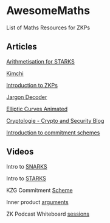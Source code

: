 # AwesomeMaths
List of Maths Resources for ZKPs

## Articles


[Arithmetisation for STARKS](https://medium.com/starkware/arithmetization-i-15c046390862)

[Kimchi](https://extropy-io.medium.com/why-is-mina-so-tasty-part-1-kimchi-5cc8603a4e69)  

[Introduction to ZKPs](https://extropy-io.medium.com/a-gentintroduction-to-zero-knowledge-proofs-ca5cb1a69b5a)

[Jargon Decoder](https://nmohnblatt.github.io/zk-jargon-decoder)

[Elliptic Curves Animated](https://curves.xargs.org/)

[Cryptologie - Crypto and Security Blog](https://www.cryptologie.net/)

[Introduction to commitment schemes](https://blockdoc.substack.com/p/an-introduction-to-commitment-schemes)


## Videos

Intro to [SNARKS](https://www.youtube.com/watch?v=h-94UhJLeck)

Intro to [STARKS](https://www.youtube.com/watch?v=9VuZvdxFZQo)

KZG Commitment [Scheme](https://www.youtube.com/watch?v=iwOovhLU8U4)

Inner product [arguments](https://www.youtube.com/watch?v=RaEs5mnXIhY&list=PLj80z0cJm8QErn3akRcqvxUsyXWC81OGq&index=18)

ZK Podcast Whiteboard [sessions](https://zeroknowledge.fm/introducing-the-zk-whiteboard-sessions/)
